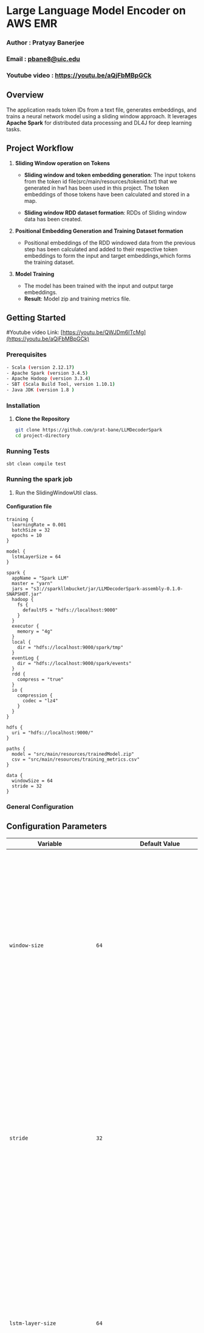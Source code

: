 # Large Language Model Encoder on AWS EMR

### Author : Pratyay Banerjee
### Email : pbane8@uic.edu

### Youtube video : https://youtu.be/aQjFbMBpGCk

## Overview

The application reads token IDs from a text file, generates embeddings, and trains a neural network model using a sliding window approach. It leverages **Apache Spark** for distributed data processing and DL4J for deep learning tasks.

## Project Workflow

1. **Sliding Window operation on Tokens**
   - **Sliding window and token embedding generation**:
     The input tokens from the token id file(src/main/resources/tokenid.txt) that we generated in hw1 has been used in this project. The token embeddings of those tokens have been calculated and stored in a
     map.
    
   - **Sliding window RDD dataset formation**: RDDs of Sliding window data has been created.
     
2. **Positional Embedding Generation and Training Dataset formation**
   - Positional embeddings of the RDD windowed data from the previous step has been calculated and added to their respective token embeddings to form the input and target embeddings,which forms the training dataset.
  

3. **Model Training**
   - The model has been trained with the input and output targe embeddings.
   - **Result**: Model zip and training metrics file.

## Getting Started

#Youtube video Link: [https://youtu.be/QWJDm6ITcMg](https://youtu.be/aQjFbMBpGCk)

### Prerequisites

```bash
- Scala (version 2.12.17)
- Apache Spark (version 3.4.5)
- Apache Hadoop (version 3.3.4)
- SBT (Scala Build Tool, version 1.10.1)
- Java JDK (version 1.8 )
```
### Installation

1. **Clone the Repository**
   ```bash
   git clone https://github.com/prat-bane/LLMDecoderSpark
   cd project-directory
   ```
### Running Tests
```
sbt clean compile test
```

### Running the spark job

1) Run the SlidingWindowUtil class.
   

#### Configuration file
```
training {
  learningRate = 0.001
  batchSize = 32
  epochs = 10
}

model {
  lstmLayerSize = 64
}

spark {
  appName = "Spark LLM"
  master = "yarn"
  jars = "s3://sparkllmbucket/jar/LLMDecoderSpark-assembly-0.1.0-SNAPSHOT.jar"
  hadoop {
    fs {
      defaultFS = "hdfs://localhost:9000"
    }
  }
  executor {
    memory = "4g"
  }
  local {
    dir = "hdfs://localhost:9000/spark/tmp"
  }
  eventLog {
    dir = "hdfs://localhost:9000/spark/events"
  }
  rdd {
    compress = "true"
  }
  io {
    compression {
      codec = "lz4"
    }
  }
}

hdfs {
  uri = "hdfs://localhost:9000/"
}

paths {
  model = "src/main/resources/trainedModel.zip"
  csv = "src/main/resources/training_metrics.csv"
}

data {
  windowSize = 64
  stride = 32
}

```

### General Configuration

## Configuration Parameters

| **Variable**                   | **Default Value**                                | **Description**                                                                                                                                                                                                                                                                                                                                                                                                                                                                                                                                                       |
|--------------------------------|--------------------------------------------------|-----------------------------------------------------------------------------------------------------------------------------------------------------------------------------------------------------------------------------------------------------------------------------------------------------------------------------------------------------------------------------------------------------------------------------------------------------------------------------------------------------------------------------------------------------------------------|
| `window-size`                  | `64`                                             | **Purpose:** Defines the size of the sliding window used during data preparation. <br> **Impact:** Determines how many tokens are considered together, affecting the model's ability to learn from sequential data. A larger window size captures more context, allowing the model to learn longer-term dependencies, but it increases computational load and memory usage.                                                                                                                |
| `stride`                       | `32`                                             | **Purpose:** Specifies the step size by which the sliding window moves across the dataset. <br> **Impact:** Controls the overlap between consecutive windows. Smaller strides result in more overlapping windows, increasing the number of training samples and potentially improving the model's learning but also increasing processing time and resource consumption.                                                                                |
| `lstm-layer-size`              | `64`                                             | **Purpose:** Determines the number of units (neurons) in the LSTM layer of the neural network. <br> **Impact:** Affects the model's capacity to learn complex patterns and dependencies in the data. Larger sizes enhance the model's expressive power but increase the risk of overfitting and require more computational resources for training and inference.                                                                                                                             |
| `learning-rate`                | `0.001`                                          | **Purpose:** Controls the step size for updating model parameters during training. <br> **Impact:** Balances convergence speed and training stability. A learning rate that's too high can cause the model to overshoot minima, leading to divergence, while too low a rate can result in slow convergence and getting stuck in suboptimal solutions. Finding an optimal learning rate is essential for effective training.                                                        |
| `epochs`                       | `10`                                             | **Purpose:** Specifies the number of complete passes through the entire training dataset. <br> **Impact:** More epochs allow the model to learn more from the data, potentially improving accuracy. However, excessive epochs can lead to overfitting, where the model learns the training data too well and performs poorly on unseen data. It's important to monitor performance on a validation set to determine the appropriate number of epochs.                                         |
| `batch-size`                   | `32`                                             | **Purpose:** Determines the number of samples processed before updating the model's internal parameters. <br> **Impact:** Affects training stability and computational efficiency. Larger batch sizes can make better use of parallel hardware and lead to faster training times but require more memory. Smaller batch sizes provide more frequent updates but can result in noisier gradient estimates.                                               |
| `embedding-size`               | *(Defined elsewhere)*                            | **Purpose:** Sets the dimensionality of the vector embeddings generated for each token. <br> **Impact:** Higher embedding sizes capture more nuanced semantic relationships but demand more memory and computational power. Balances representation richness with resource utilization. Although not specified in `application.conf`, this parameter is crucial for defining the embedding layer's output size.                                         |
| `spark.appName`                | `"Spark LLM"`                                    | **Purpose:** Specifies the name of the Spark application. <br> **Impact:** Used for identification in the Spark UI and logs, helping in monitoring and debugging. A meaningful application name makes it easier to track and manage multiple jobs in a cluster environment.                                                                                                                                                                  |
| `spark.master`                 | `"yarn"`                                         | **Purpose:** Defines the master URL for the Spark cluster. <br> **Impact:** Determines where the Spark application will run. Setting it to `"yarn"` allows the application to run on a Hadoop YARN cluster. Changing this to `"local[*]"` runs the application locally, which is useful for development and testing but not suitable for large-scale data processing.                                                                               |
| `spark.executor.memory`        | `"4g"`                                           | **Purpose:** Allocates memory per executor process in Spark. <br> **Impact:** Affects the application's ability to handle larger datasets and perform computations efficiently. Insufficient memory may lead to out-of-memory errors, while excessive allocation can waste resources. Balancing executor memory is essential for optimal performance.                                                                                                   |
| `spark.rdd.compress`           | `"true"`                                         | **Purpose:** Enables compression of serialized RDD partitions. <br> **Impact:** Reduces the amount of memory and disk space used by RDDs, potentially improving performance when network and disk I/O are bottlenecks. However, compression adds CPU overhead, so the benefits depend on the specific workload and cluster configuration.                                                                                                        |
| `spark.io.compression.codec`   | `"lz4"`                                          | **Purpose:** Specifies the codec used for compressing internal data in Spark. <br> **Impact:** Affects the speed and efficiency of data compression and decompression. The `"lz4"` codec offers a good balance between compression speed and ratio, benefiting applications where I/O performance is critical. Selecting the appropriate codec can optimize resource utilization.                                                                |
| `hdfs.uri`                     | `"hdfs://localhost:9000/"`                       | **Purpose:** Defines the base URI for the Hadoop Distributed File System (HDFS). <br> **Impact:** Determines where the application reads input data from and writes output data to. Correct configuration is essential for successful data access and storage operations in a distributed environment.                                                                                                                                    |
| `paths.model`                  | `"src/main/resources/trainedModel.zip"`          | **Purpose:** Specifies the local path where the trained model will be saved. <br> **Impact:** Allows the user to locate and load the trained model for inference or further analysis. Ensure that the path is writable and that sufficient storage space is available.                                                                                                                                 |
| `paths.csv`                    | `"src/main/resources/training_metrics.csv"`      | **Purpose:** Specifies the local path where the training metrics CSV file will be saved. <br> **Impact:** Enables tracking and analysis of training performance over epochs. Access to this file is important for diagnosing training issues and improving model performance.                                                                                                                         |
